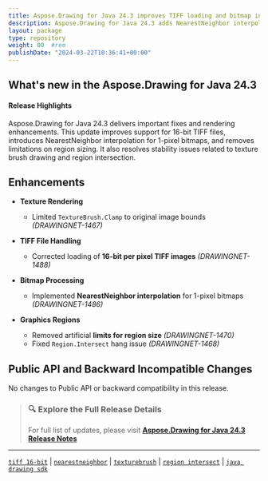 ```yaml
---
title: Aspose.Drawing for Java 24.3 improves TIFF loading and bitmap interpolation
description: Aspose.Drawing for Java 24.3 adds NearestNeighbor interpolation, corrects 16-bit TIFF loading, and fixes texture brush limits and region hangs.
layout: package
type: repository
weight: 00	#rem
publishDate: "2024-03-22T10:36:41+00:00"
---
```


## What's new in the Aspose.Drawing for Java 24.3

#### Release Highlights

Aspose.Drawing for Java 24.3 delivers important fixes and rendering enhancements. This update improves support for 16-bit TIFF files, introduces NearestNeighbor interpolation for 1-pixel bitmaps, and removes limitations on region sizing. It also resolves stability issues related to texture brush drawing and region intersection.

## Enhancements

- **Texture Rendering**
  - Limited `TextureBrush.Clamp` to original image bounds *(DRAWINGNET-1467)*

- **TIFF File Handling**
  - Corrected loading of **16-bit per pixel TIFF images** *(DRAWINGNET-1488)*

- **Bitmap Processing**
  - Implemented **NearestNeighbor interpolation** for 1-pixel bitmaps *(DRAWINGNET-1486)*

- **Graphics Regions**
  - Removed artificial **limits for region size** *(DRAWINGNET-1470)*
  - Fixed `Region.Intersect` hang issue *(DRAWINGNET-1468)*

## Public API and Backward Incompatible Changes

No changes to Public API or backward compatibility in this release.

> ### 🔍 Explore the Full Release Details
>
> For full list of updates, please visit **[Aspose.Drawing for Java 24.3 Release Notes](https://releases.aspose.com/drawing/java/release-notes/2024/aspose-drawing-for-java-24-3-release-notes/)**

---

[`tiff 16-bit`](https://search.aspose.com/q/tiff-16-bit.html) | [`nearestneighbor`](https://search.aspose.com/q/nearestneighbor.html) | [`texturebrush`](https://search.aspose.com/q/texturebrush.html) | [`region intersect`](https://search.aspose.com/q/region-intersect.html) | [`java drawing sdk`](https://search.aspose.com/q/java-drawing-sdk.html)
